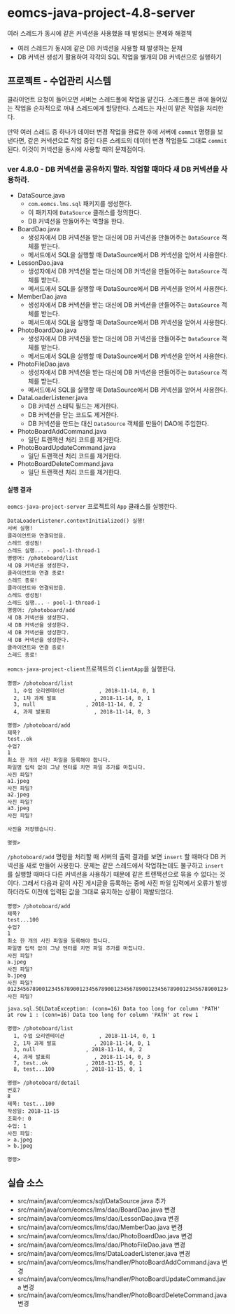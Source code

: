 # eomcs-java-project-4.8-server

여러 스레드가 동시에 같은 커넥션을 사용했을 때 발생되는 문제와 해결책

- 여러 스레드가 동시에 같은 DB 커넥션을 사용할 때 발생하는 문제
- DB 커넥션 생성기 활용하여 각각의 SQL 작업을 별개의 DB 커넥션으로 실행하기

## 프로젝트 - 수업관리 시스템  

클라이언트 요청이 들어오면 서버는 스레드풀에 작업을 맡긴다. 스레드풀은 큐에 들어있는 작업을 순차적으로 꺼내 스레드에게  할당한다. 스레드는 자신이 맡은 작업을 처리한다. 

만약 여러 스레드 중 하나가 데이터 변경 작업을 완료한 후에 서버에 `commit` 명령을 보낸다면, 같은 커넥션으로 작업 중인 다른 스레드의  데이터 변경 작업들도 그대로 `commit` 된다. 이것이 커넥션을 동시에 사용할 때의 문제점이다.

### ver 4.8.0 - DB 커넥션을 공유하지 말라. 작업할 때마다 새 DB 커넥션을 사용하라.

- DataSource.java 
    - `com.eomcs.lms.sql` 패키지를 생성한다.
    - 이 패키지에 `DataSource` 클래스를 정의한다.
    - DB 커넥션을 만들어주는 역할을 한다.
- BoardDao.java
    - 생성자에서 DB 커넥션을 받는 대신에 DB 커넥션을 만들어주는 `DataSource` 객체를 받는다.
    - 메서드에서 SQL을 실행할 때 DataSource에서 DB 커넥션을 얻어서 사용한다.
- LessonDao.java
    - 생성자에서 DB 커넥션을 받는 대신에 DB 커넥션을 만들어주는 `DataSource` 객체를 받는다.
    - 메서드에서 SQL을 실행할 때 DataSource에서 DB 커넥션을 얻어서 사용한다.
- MemberDao.java
    - 생성자에서 DB 커넥션을 받는 대신에 DB 커넥션을 만들어주는 `DataSource` 객체를 받는다.
    - 메서드에서 SQL을 실행할 때 DataSource에서 DB 커넥션을 얻어서 사용한다.
- PhotoBoardDao.java
    - 생성자에서 DB 커넥션을 받는 대신에 DB 커넥션을 만들어주는 `DataSource` 객체를 받는다.
    - 메서드에서 SQL을 실행할 때 DataSource에서 DB 커넥션을 얻어서 사용한다.
- PhotoFileDao.java
    - 생성자에서 DB 커넥션을 받는 대신에 DB 커넥션을 만들어주는 `DataSource` 객체를 받는다.
    - 메서드에서 SQL을 실행할 때 DataSource에서 DB 커넥션을 얻어서 사용한다.    
- DataLoaderListener.java
    - DB 커넥션 스태틱 필드는 제거한다.
    - DB 커넥션을 닫는 코드도 제거한다.
    - DB 커넥션을 만드는 대신 `DataSource` 객체를 만들어 DAO에 주입한다.
- PhotoBoardAddCommand.java
    - 일단 트랜잭션 처리 코드를 제거한다.
- PhotoBoardUpdateCommand.java
    - 일단 트랜잭션 처리 코드를 제거한다.
- PhotoBoardDeleteCommand.java
    - 일단 트랜잭션 처리 코드를 제거한다.    

#### 실행 결과

`eomcs-java-project-server` 프로젝트의 `App` 클래스를 실행한다.
```
DataLoaderListener.contextInitialized() 실행!
서버 실행!
클라이언트와 연결되었음.
스레드 생성됨!
스레드 실행... - pool-1-thread-1
명령어: /photoboard/list
새 DB 커넥션을 생성한다.
클라이언트와 연결 종료!
스레드 종료!
클라이언트와 연결되었음.
스레드 생성됨!
스레드 실행... - pool-1-thread-1
명령어: /photoboard/add
새 DB 커넥션을 생성한다.
새 DB 커넥션을 생성한다.
새 DB 커넥션을 생성한다.
새 DB 커넥션을 생성한다.
클라이언트와 연결 종료!
스레드 종료!
```

`eomcs-java-project-client`프로젝트의 `ClientApp`을 실행한다.
```
명령> /photoboard/list
  1, 수업 오리엔테이션           , 2018-11-14, 0, 1
  2, 1차 과제 발표            , 2018-11-14, 0, 1
  3, null                , 2018-11-14, 0, 2
  4, 과제 발표회              , 2018-11-14, 0, 3

명령> /photoboard/add
제목?
test..ok
수업?
1
최소 한 개의 사진 파일을 등록해야 합니다.
파일명 입력 없이 그냥 엔터를 치면 파일 추가를 마칩니다.
사진 파일?
a1.jpeg
사진 파일?
a2.jpeg
사진 파일?
a3.jpeg
사진 파일?

사진을 저장했습니다.

명령> 
```

`/photoboard/add` 명령을 처리할 때 서버의 출력 결과를 보면 `insert` 할 때마다 DB 커넥션을 새로 만들어 사용한다. 문제는 같은 스레드에서 작업하는데도 불구하고 `insert` 를 실행할 때마다 다른 커넥션을 사용하기 때문에 같은 트랜잭션으로 묶을 수 없다는 것이다. 그래서 다음과 같이 사진 게시글을 등록하는 중에 사진 파일 입력에서 오류가 발생하더라도 이전에 입력된 값을 그대로 유지하는 상황이 재발되었다.

```
명령> /photoboard/add
제목?
test...100
수업?
1
최소 한 개의 사진 파일을 등록해야 합니다.
파일명 입력 없이 그냥 엔터를 치면 파일 추가를 마칩니다.
사진 파일?
a.jpeg
사진 파일?
b.jpeg
사진 파일?
012345678900123456789001234567890012345678900123456789001234567890012345678900123456789001234567890012345678900123456789001234567890012345678900123456789001234567890012345678900123456789001234567890012345678900123456789001234567890012345678900123456789001234567890012345678900123456789001234567890012345678900123456789001234567890
사진 파일?

java.sql.SQLDataException: (conn=16) Data too long for column 'PATH' at row 1 : (conn=16) Data too long for column 'PATH' at row 1

명령> /photoboard/list
  1, 수업 오리엔테이션           , 2018-11-14, 0, 1
  2, 1차 과제 발표            , 2018-11-14, 0, 1
  3, null                , 2018-11-14, 0, 2
  4, 과제 발표회              , 2018-11-14, 0, 3
  7, test..ok            , 2018-11-15, 0, 1
  8, test...100          , 2018-11-15, 0, 1

명령> /photoboard/detail
번호?
8
제목: test...100
작성일: 2018-11-15
조회수: 0
수업: 1
사진 파일:
> a.jpeg
> b.jpeg

명령> 
```


## 실습 소스

- src/main/java/com/eomcs/sql/DataSource.java 추가
- src/main/java/com/eomcs/lms/dao/BoardDao.java 변경
- src/main/java/com/eomcs/lms/dao/LessonDao.java 변경
- src/main/java/com/eomcs/lms/dao/MemberDao.java 변경
- src/main/java/com/eomcs/lms/dao/PhotoBoardDao.java 변경
- src/main/java/com/eomcs/lms/dao/PhotoFileDao.java 변경
- src/main/java/com/eomcs/lms/DataLoaderListener.java 변경
- src/main/java/com/eomcs/lms/handler/PhotoBoardAddCommand.java 변경
- src/main/java/com/eomcs/lms/handler/PhotoBoardUpdateCommand.java 변경
- src/main/java/com/eomcs/lms/handler/PhotoBoardDeleteCommand.java 변경
